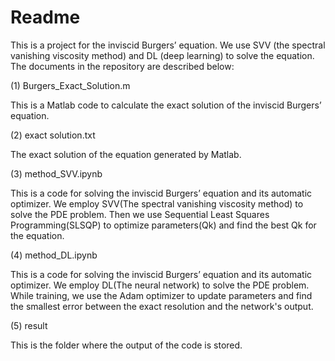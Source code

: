 # Readme

This is a project for the inviscid Burgers’ equation. We use SVV (the spectral vanishing viscosity method) and DL (deep learning) to solve the equation. The documents in the repository are described below:

(1) Burgers_Exact_Solution.m

This is a Matlab code to calculate the exact solution of the inviscid Burgers’ equation.

(2) exact solution.txt

The exact solution of the equation generated by Matlab.

(3) method_SVV.ipynb

This is a code for solving the inviscid Burgers’ equation and its automatic optimizer. We employ SVV(The spectral vanishing viscosity method) to solve the PDE problem. Then we use Sequential Least Squares Programming(SLSQP) to optimize parameters(Qk) and find the best Qk for the equation. 

(4) method_DL.ipynb

This is a code for solving the inviscid Burgers’ equation and its automatic optimizer. We employ DL(The neural network) to solve the PDE problem. While training, we use the Adam optimizer to update parameters and find the smallest error between the exact resolution and the network's output.

(5) result

This is the folder where the output of the code is stored.